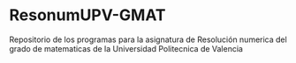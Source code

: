 # ResonumUPV-GMAT
 Repositorio de los programas para la asignatura de Resolución numerica del grado de matematicas de la Universidad Politecnica de Valencia
